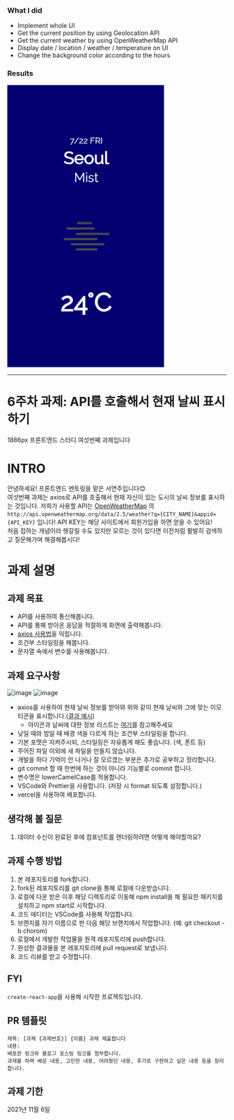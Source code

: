 ### What I did

- Implement whole UI
- Get the current position by using Geolocation API
- Get the current weather by using OpenWeatherMap API
- Display date / location / weather / temperature on UI
- Change the background color according to the hours

### Results

![Screenshot](Screenshot.png)

---

# 6주차 과제: API를 호출해서 현재 날씨 표시하기

1886px 프론트엔드 스터디 여섯번째 과제입니다

# INTRO

안녕하세요! 프론트엔드 멘토링을 맡은 서연주입니다😊<br/>
여섯번째 과제는 axios로 API를 호출해서 현재 자신이 있는 도시의 날씨 정보를 표시하는 것입니다. 저희가 사용할 API는 [OpenWeatherMap](https://openweathermap.org/current#name) 의 `http://api.openweathermap.org/data/2.5/weather?q={CITY_NAME}&appid={API_KEY}` 입니다! API KEY는 해당 사이트에서 회원가입을 하면 얻을 수 있어요!<br/>
처음 접하는 개념이라 헷갈릴 수도 있지만 모르는 것이 있다면 이전처럼 활발히 검색하고 질문해가며 해결해봅시다!

# 과제 설명

## 과제 목표

- API를 사용하여 통신해봅니다.
- API를 통해 받아온 응답을 적절하게 화면에 출력해봅니다.
- [axios 사용법](https://www.digitalocean.com/community/tutorials/react-axios-react)을 익힙니다.
- 조건부 스타일링을 해봅니다.
- 문자열 속에서 변수를 사용해봅니다.

## 과제 요구사항

![image](https://user-images.githubusercontent.com/56028436/139458702-25357bdd-fd5d-4d39-9690-12f7cc27587f.png)
![image](https://user-images.githubusercontent.com/56028436/139458548-e6c087c2-5f65-44ed-8247-897217e47a93.png)

- axios를 사용하여 현재 날씨 정보를 받아와 위와 같이 현재 날씨와 그에 맞는 이모티콘을 표시합니다.([결과 예시](https://react-weather-1886px-answer-jjms09wdg-yeonjuseo.vercel.app/))
  - 아이콘과 날씨에 대한 정보 리스트는 [여기](https://openweathermap.org/weather-conditions)를 참고해주세요
- 낮일 때와 밤일 때 배경 색을 다르게 하는 조건부 스타일링을 합니다.
- 기본 포맷은 지켜주시되, 스타일링은 자유롭게 해도 좋습니다. (색, 폰트 등)
- 주어진 파일 이외에 새 파일을 만들지 않습니다.
- 개발을 하다 기억이 안 나거나 잘 모르겠는 부분은 추가로 공부하고 정리합니다.
- git commit 할 때 한번에 하는 것이 아니라 기능별로 commit 합니다.
- 변수명은 lowerCamelCase를 적용합니다.
- VSCode와 Prettier을 사용합니다. (저장 시 format 되도록 설정합니다.)
- vercel을 사용하여 배포합니다.

## 생각해 볼 질문

1. 데이터 수신이 완료된 후에 컴포넌트를 렌더링하려면 어떻게 해야할까요?

## 과제 수행 방법

1. 본 레포지토리를 fork합니다.
2. fork된 레포지토리를 git clone을 통해 로컬에 다운받습니다.
3. 로컬에 다운 받은 이후 해당 디렉토리로 이동해 npm install을 해 필요한 패키지를 설치하고 npm start로 시작합니다.
4. 코드 에디터는 VSCode를 사용해 작업합니다.
5. 브랜치를 자기 이름으로 판 다음 해당 브랜치에서 작업합니다. (예: git checkout -b chorom)
6. 로컬에서 개발한 작업물을 원격 레포지토리에 push합니다.
7. 완성한 결과물을 본 레포지토리에 pull request로 보냅니다.
8. 코드 리뷰를 받고 수정합니다.

## FYI

`create-react-app`을 사용해 시작한 프로젝트입니다.

## PR 템플릿

```
제목: [과제 {과제번호}] {이름} 과제 제출합니다
내용:
배포한 링크와 블로그 포스팅 링크를 첨부합니다.
과제를 하며 배운 내용, 고민한 내용, 어려웠던 내용, 추가로 구현하고 싶은 내용 등을 정리합니다.
```

## 과제 기한

2021년 11월 6일
